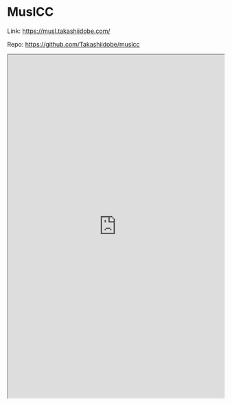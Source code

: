 # MuslCC

Link: <https://musl.takashiidobe.com/>

Repo: <https://github.com/Takashiidobe/muslcc>

<iframe src="https://musl.takashiidobe.com/" width="100%"
height="800px"></iframe>
